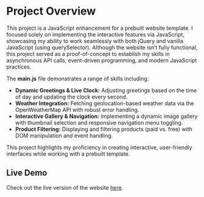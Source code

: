 # Project Overview

This project is a JavaScript enhancement for a prebuilt website template. I focused solely on implementing the interactive features via JavaScript, showcasing my ability to work seamlessly with both jQuery and vanilla JavaScript (using querySelector). Although the website isn’t fully functional, this project served as a proof-of-concept to establish my skills in asynchronous API calls, event-driven programming, and modern JavaScript practices.

The **main.js** file demonstrates a range of skills including:

- **Dynamic Greetings & Live Clock:** Adjusting greetings based on the time of day and updating the clock every second.
- **Weather Integration:** Fetching geolocation-based weather data via the OpenWeatherMap API with robust error handling.
- **Interactive Gallery & Navigation:** Implementing a dynamic image gallery with thumbnail selection and responsive navigation menu toggling.
- **Product Filtering:** Displaying and filtering products (paid vs. free) with DOM manipulation and event handling.

This project highlights my proficiency in creating interactive, user-friendly interfaces while working with a prebuilt template.

## Live Demo

Check out the live version of the website [here](https://cook226.github.io/Project-3---Javascript/).